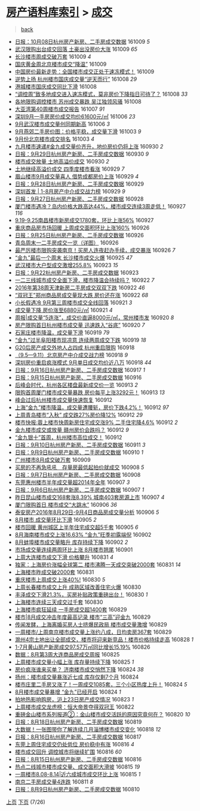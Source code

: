 [房产语料库索引](../../README.md)  > [成交](成交.md)
====
> [back](../README.md)

- [日报：10月08日杭州房产新房、二手房成交数据](http://jkwz.applinzi.com/ittc/6886916225472398340.html#%E6%97%A5%E6%8A%A5%EF%BC%9A10%E6%9C%8808%E6%97%A5%E6%9D%AD%E5%B7%9E%E6%88%BF%E4%BA%A7%E6%96%B0%E6%88%BF%E3%80%81%E4%BA%8C%E6%89%8B%E6%88%BF%E6%88%90%E4%BA%A4%E6%95%B0%E6%8D%AE) 161009 *5* 
- [武汉限购出台成交回落 土豪出没房价大涨](http://jkwz.applinzi.com/ittc/6886912945279206405.html#%E6%AD%A6%E6%B1%89%E9%99%90%E8%B4%AD%E5%87%BA%E5%8F%B0%E6%88%90%E4%BA%A4%E5%9B%9E%E8%90%BD+%E5%9C%9F%E8%B1%AA%E5%87%BA%E6%B2%A1%E6%88%BF%E4%BB%B7%E5%A4%A7%E6%B6%A8) 161009 *65* 
- [长沙楼市周成交破万套](http://jkwz.applinzi.com/ittc/6886875802355893253.html#%E9%95%BF%E6%B2%99%E6%A5%BC%E5%B8%82%E5%91%A8%E6%88%90%E4%BA%A4%E7%A0%B4%E4%B8%87%E5%A5%97) 161009 *4* 
- [国庆黄金周北京楼市成交“降温”](http://jkwz.applinzi.com/ittc/6886814704806134788.html#%E5%9B%BD%E5%BA%86%E9%BB%84%E9%87%91%E5%91%A8%E5%8C%97%E4%BA%AC%E6%A5%BC%E5%B8%82%E6%88%90%E4%BA%A4%E2%80%9C%E9%99%8D%E6%B8%A9%E2%80%9D) 161009  
- [中国房价最新走势：全国楼市成交正处于速冻模式！](http://jkwz.applinzi.com/ittc/6886776656194176005.html#%E4%B8%AD%E5%9B%BD%E6%88%BF%E4%BB%B7%E6%9C%80%E6%96%B0%E8%B5%B0%E5%8A%BF%EF%BC%9A%E5%85%A8%E5%9B%BD%E6%A5%BC%E5%B8%82%E6%88%90%E4%BA%A4%E6%AD%A3%E5%A4%84%E4%BA%8E%E9%80%9F%E5%86%BB%E6%A8%A1%E5%BC%8F%EF%BC%81) 161009  
- [逆势上扬 杭州楼市国庆成交量“逆天而行”](http://jkwz.applinzi.com/ittc/6886742682902201349.html#%E9%80%86%E5%8A%BF%E4%B8%8A%E6%89%AC+%E6%9D%AD%E5%B7%9E%E6%A5%BC%E5%B8%82%E5%9B%BD%E5%BA%86%E6%88%90%E4%BA%A4%E9%87%8F%E2%80%9C%E9%80%86%E5%A4%A9%E8%80%8C%E8%A1%8C%E2%80%9D) 161008 *29* 
- [港城楼市国庆成交同比下滑](http://jkwz.applinzi.com/ittc/6886696938094724101.html#%E6%B8%AF%E5%9F%8E%E6%A5%BC%E5%B8%82%E5%9B%BD%E5%BA%86%E6%88%90%E4%BA%A4%E5%90%8C%E6%AF%94%E4%B8%8B%E6%BB%91) 161008  
- [“调控周”致多地成交进入速冻模式，莫非房价下降指日可待了？](http://jkwz.applinzi.com/ittc/6886688656831546372.html#%E2%80%9C%E8%B0%83%E6%8E%A7%E5%91%A8%E2%80%9D%E8%87%B4%E5%A4%9A%E5%9C%B0%E6%88%90%E4%BA%A4%E8%BF%9B%E5%85%A5%E9%80%9F%E5%86%BB%E6%A8%A1%E5%BC%8F%EF%BC%8C%E8%8E%AB%E9%9D%9E%E6%88%BF%E4%BB%B7%E4%B8%8B%E9%99%8D%E6%8C%87%E6%97%A5%E5%8F%AF%E5%BE%85%E4%BA%86%EF%BC%9F) 161008 *33* 
- [各地限购调控楼市 苏州成交暴跌 吴江独领风骚](http://jkwz.applinzi.com/ittc/6886562400395854852.html#%E5%90%84%E5%9C%B0%E9%99%90%E8%B4%AD%E8%B0%83%E6%8E%A7%E6%A5%BC%E5%B8%82+%E8%8B%8F%E5%B7%9E%E6%88%90%E4%BA%A4%E6%9A%B4%E8%B7%8C+%E5%90%B4%E6%B1%9F%E7%8B%AC%E9%A2%86%E9%A3%8E%E9%AA%9A) 161008  
- [大亚湾第40周楼市成交报告](http://jkwz.applinzi.com/ittc/6886294525688939524.html#%E5%A4%A7%E4%BA%9A%E6%B9%BE%E7%AC%AC40%E5%91%A8%E6%A5%BC%E5%B8%82%E6%88%90%E4%BA%A4%E6%8A%A5%E5%91%8A) 161007 *91* 
- [深圳9月一手房房价成交均价61600元/㎡](http://jkwz.applinzi.com/ittc/6885792257352926213.html#%E6%B7%B1%E5%9C%B39%E6%9C%88%E4%B8%80%E6%89%8B%E6%88%BF%E6%88%BF%E4%BB%B7%E6%88%90%E4%BA%A4%E5%9D%87%E4%BB%B761600%E5%85%83%2F%E3%8E%A1) 161006 *23* 
- [9月武汉楼市成交量创同期新高](http://jkwz.applinzi.com/ittc/6885686752425018373.html#9%E6%9C%88%E6%AD%A6%E6%B1%89%E6%A5%BC%E5%B8%82%E6%88%90%E4%BA%A4%E9%87%8F%E5%88%9B%E5%90%8C%E6%9C%9F%E6%96%B0%E9%AB%98) 161006 *3* 
- [9月燕郊二手房价图：价格平稳，成交量下滑](http://jkwz.applinzi.com/ittc/6884708830100849669.html#9%E6%9C%88%E7%87%95%E9%83%8A%E4%BA%8C%E6%89%8B%E6%88%BF%E4%BB%B7%E5%9B%BE%EF%BC%9A%E4%BB%B7%E6%A0%BC%E5%B9%B3%E7%A8%B3%EF%BC%8C%E6%88%90%E4%BA%A4%E9%87%8F%E4%B8%8B%E6%BB%91) 161003 *9* 
- [9月份北京楼市成交排名](http://jkwz.applinzi.com/ittc/6884656865081820165.html#9%E6%9C%88%E4%BB%BD%E5%8C%97%E4%BA%AC%E6%A5%BC%E5%B8%82%E6%88%90%E4%BA%A4%E6%8E%92%E5%90%8D) 161003 *4* 
- [九月楼市速递#金九成交量价齐升，地价房价仍将上涨](http://jkwz.applinzi.com/ittc/6883777909629649924.html#%E4%B9%9D%E6%9C%88%E6%A5%BC%E5%B8%82%E9%80%9F%E9%80%92%23%E9%87%91%E4%B9%9D%E6%88%90%E4%BA%A4%E9%87%8F%E4%BB%B7%E9%BD%90%E5%8D%87%EF%BC%8C%E5%9C%B0%E4%BB%B7%E6%88%BF%E4%BB%B7%E4%BB%8D%E5%B0%86%E4%B8%8A%E6%B6%A8) 160930 *2* 
- [日报：9月29日杭州房产新房、二手房成交数据](http://jkwz.applinzi.com/ittc/6883587280098313221.html#%E6%97%A5%E6%8A%A5%EF%BC%9A9%E6%9C%8829%E6%97%A5%E6%9D%AD%E5%B7%9E%E6%88%BF%E4%BA%A7%E6%96%B0%E6%88%BF%E3%80%81%E4%BA%8C%E6%89%8B%E6%88%BF%E6%88%90%E4%BA%A4%E6%95%B0%E6%8D%AE) 160930 *9* 
- [楼市成交放量 土地高溢价成交](http://jkwz.applinzi.com/ittc/6883541719844389893.html#%E6%A5%BC%E5%B8%82%E6%88%90%E4%BA%A4%E6%94%BE%E9%87%8F+%E5%9C%9F%E5%9C%B0%E9%AB%98%E6%BA%A2%E4%BB%B7%E6%88%90%E4%BA%A4) 160930 *2* 
- [土地继续高溢价成交 四季度楼市看涨](http://jkwz.applinzi.com/ittc/6883355583360533509.html#%E5%9C%9F%E5%9C%B0%E7%BB%A7%E7%BB%AD%E9%AB%98%E6%BA%A2%E4%BB%B7%E6%88%90%E4%BA%A4+%E5%9B%9B%E5%AD%A3%E5%BA%A6%E6%A5%BC%E5%B8%82%E7%9C%8B%E6%B6%A8) 160929 *7* 
- [眉山楼市9月成交量喜人 借势成都房价上涨](http://jkwz.applinzi.com/ittc/6883222732614927365.html#%E7%9C%89%E5%B1%B1%E6%A5%BC%E5%B8%829%E6%9C%88%E6%88%90%E4%BA%A4%E9%87%8F%E5%96%9C%E4%BA%BA+%E5%80%9F%E5%8A%BF%E6%88%90%E9%83%BD%E6%88%BF%E4%BB%B7%E4%B8%8A%E6%B6%A8) 160929 *4* 
- [日报：9月28日杭州房产新房、二手房成交数据](http://jkwz.applinzi.com/ittc/6883211174308480005.html#%E6%97%A5%E6%8A%A5%EF%BC%9A9%E6%9C%8828%E6%97%A5%E6%9D%AD%E5%B7%9E%E6%88%BF%E4%BA%A7%E6%96%B0%E6%88%BF%E3%80%81%E4%BA%8C%E6%89%8B%E6%88%BF%E6%88%90%E4%BA%A4%E6%95%B0%E6%8D%AE) 160929  
- [深圳首发 | 1-8月房产中介成交战力榜](http://jkwz.applinzi.com/ittc/6883211008121766916.html#%E6%B7%B1%E5%9C%B3%E9%A6%96%E5%8F%91+%7C+1-8%E6%9C%88%E6%88%BF%E4%BA%A7%E4%B8%AD%E4%BB%8B%E6%88%90%E4%BA%A4%E6%88%98%E5%8A%9B%E6%A6%9C) 160929 *9* 
- [日报：9月27日杭州房产新房、二手房成交数据](http://jkwz.applinzi.com/ittc/6883014694574490628.html#%E6%97%A5%E6%8A%A5%EF%BC%9A9%E6%9C%8827%E6%97%A5%E6%9D%AD%E5%B7%9E%E6%88%BF%E4%BA%A7%E6%96%B0%E6%88%BF%E3%80%81%E4%BA%8C%E6%89%8B%E6%88%BF%E6%88%90%E4%BA%A4%E6%95%B0%E6%8D%AE) 160928  
- [厦门楼市遇冷？岛内价格大跌高达44%，楼市成交连续3周走低！](http://jkwz.applinzi.com/ittc/6882491219388662788.html#%E5%8E%A6%E9%97%A8%E6%A5%BC%E5%B8%82%E9%81%87%E5%86%B7%EF%BC%9F%E5%B2%9B%E5%86%85%E4%BB%B7%E6%A0%BC%E5%A4%A7%E8%B7%8C%E9%AB%98%E8%BE%BE44%25%EF%BC%8C%E6%A5%BC%E5%B8%82%E6%88%90%E4%BA%A4%E8%BF%9E%E7%BB%AD3%E5%91%A8%E8%B5%B0%E4%BD%8E%EF%BC%81) 160927 *116* 
- [9.19-9.25南昌楼市新房成交1780套，环比上涨56%](http://jkwz.applinzi.com/ittc/6882478534102090756.html#9.19-9.25%E5%8D%97%E6%98%8C%E6%A5%BC%E5%B8%82%E6%96%B0%E6%88%BF%E6%88%90%E4%BA%A41780%E5%A5%97%EF%BC%8C%E7%8E%AF%E6%AF%94%E4%B8%8A%E6%B6%A856%25) 160927  
- [重庆商品房市场回暖 上周成交面积环比上涨160%](http://jkwz.applinzi.com/ittc/6882228729304056837.html#%E9%87%8D%E5%BA%86%E5%95%86%E5%93%81%E6%88%BF%E5%B8%82%E5%9C%BA%E5%9B%9E%E6%9A%96+%E4%B8%8A%E5%91%A8%E6%88%90%E4%BA%A4%E9%9D%A2%E7%A7%AF%E7%8E%AF%E6%AF%94%E4%B8%8A%E6%B6%A8160%25) 160926  
- [日报：9月25日杭州房产新房、二手房成交数据](http://jkwz.applinzi.com/ittc/6882149212048851973.html#%E6%97%A5%E6%8A%A5%EF%BC%9A9%E6%9C%8825%E6%97%A5%E6%9D%AD%E5%B7%9E%E6%88%BF%E4%BA%A7%E6%96%B0%E6%88%BF%E3%80%81%E4%BA%8C%E6%89%8B%E6%88%BF%E6%88%90%E4%BA%A4%E6%95%B0%E6%8D%AE) 160926  
- [青岛周末一二手房成交一览（详图）](http://jkwz.applinzi.com/ittc/6882086783742903300.html#%E9%9D%92%E5%B2%9B%E5%91%A8%E6%9C%AB%E4%B8%80%E4%BA%8C%E6%89%8B%E6%88%BF%E6%88%90%E4%BA%A4%E4%B8%80%E8%A7%88%EF%BC%88%E8%AF%A6%E5%9B%BE%EF%BC%89) 160926  
- [最严厉楼市限购突袭南京！买房人连夜赶办手续，成交暴涨](http://jkwz.applinzi.com/ittc/6881950955951621124.html#%E6%9C%80%E4%B8%A5%E5%8E%89%E6%A5%BC%E5%B8%82%E9%99%90%E8%B4%AD%E7%AA%81%E8%A2%AD%E5%8D%97%E4%BA%AC%EF%BC%81%E4%B9%B0%E6%88%BF%E4%BA%BA%E8%BF%9E%E5%A4%9C%E8%B5%B6%E5%8A%9E%E6%89%8B%E7%BB%AD%EF%BC%8C%E6%88%90%E4%BA%A4%E6%9A%B4%E6%B6%A8) 160926 *7* 
- [“金九”最后一个周末 长沙楼市成交火爆](http://jkwz.applinzi.com/ittc/6881846791863010308.html#%E2%80%9C%E9%87%91%E4%B9%9D%E2%80%9D%E6%9C%80%E5%90%8E%E4%B8%80%E4%B8%AA%E5%91%A8%E6%9C%AB+%E9%95%BF%E6%B2%99%E6%A5%BC%E5%B8%82%E6%88%90%E4%BA%A4%E7%81%AB%E7%88%86) 160925 *47* 
- [武汉楼市大户型成交激增255.8%](http://jkwz.applinzi.com/ittc/6880930420937458692.html#%E6%AD%A6%E6%B1%89%E6%A5%BC%E5%B8%82%E5%A4%A7%E6%88%B7%E5%9E%8B%E6%88%90%E4%BA%A4%E6%BF%80%E5%A2%9E255.8%25) 160923 *15* 
- [日报：9月22杭州房产新房、二手房成交数据](http://jkwz.applinzi.com/ittc/6880981993797452805.html#%E6%97%A5%E6%8A%A5%EF%BC%9A9%E6%9C%8822%E6%9D%AD%E5%B7%9E%E6%88%BF%E4%BA%A7%E6%96%B0%E6%88%BF%E3%80%81%E4%BA%8C%E6%89%8B%E6%88%BF%E6%88%90%E4%BA%A4%E6%95%B0%E6%8D%AE) 160923  
- [一二三线城市成交全面下滑，楼市降温会持续吗？](http://jkwz.applinzi.com/ittc/6880679852134368260.html#%E4%B8%80%E4%BA%8C%E4%B8%89%E7%BA%BF%E5%9F%8E%E5%B8%82%E6%88%90%E4%BA%A4%E5%85%A8%E9%9D%A2%E4%B8%8B%E6%BB%91%EF%BC%8C%E6%A5%BC%E5%B8%82%E9%99%8D%E6%B8%A9%E4%BC%9A%E6%8C%81%E7%BB%AD%E5%90%97%EF%BC%9F) 160922 *7* 
- [2016年第38周天津新房二手房成交双双下跌](http://jkwz.applinzi.com/ittc/6880639968602489860.html#2016%E5%B9%B4%E7%AC%AC38%E5%91%A8%E5%A4%A9%E6%B4%A5%E6%96%B0%E6%88%BF%E4%BA%8C%E6%89%8B%E6%88%BF%E6%88%90%E4%BA%A4%E5%8F%8C%E5%8F%8C%E4%B8%8B%E8%B7%8C) 160922 *46* 
- [“双冠王”郑州商品房成交量现大跌 房价还在涨](http://jkwz.applinzi.com/ittc/6880415100934030341.html#%E2%80%9C%E5%8F%8C%E5%86%A0%E7%8E%8B%E2%80%9D%E9%83%91%E5%B7%9E%E5%95%86%E5%93%81%E6%88%BF%E6%88%90%E4%BA%A4%E9%87%8F%E7%8E%B0%E5%A4%A7%E8%B7%8C+%E6%88%BF%E4%BB%B7%E8%BF%98%E5%9C%A8%E6%B6%A8) 160922 *68* 
- [小长假遇冷 9月第三周楼市成交全线回落](http://jkwz.applinzi.com/ittc/6880408966072370180.html#%E5%B0%8F%E9%95%BF%E5%81%87%E9%81%87%E5%86%B7+9%E6%9C%88%E7%AC%AC%E4%B8%89%E5%91%A8%E6%A5%BC%E5%B8%82%E6%88%90%E4%BA%A4%E5%85%A8%E7%BA%BF%E5%9B%9E%E8%90%BD) 160921 *3* 
- [成交量下降 房价涨至6880元/㎡](http://jkwz.applinzi.com/ittc/6880377880739054596.html#%E6%88%90%E4%BA%A4%E9%87%8F%E4%B8%8B%E9%99%8D+%E6%88%BF%E4%BB%B7%E6%B6%A8%E8%87%B36880%E5%85%83%2F%E3%8E%A1) 160921 *4* 
- [周报|成交量“5连涨”，成交价直逼8000元/㎡，常州楼市发](http://jkwz.applinzi.com/ittc/6879868237096944645.html#%E5%91%A8%E6%8A%A5%7C%E6%88%90%E4%BA%A4%E9%87%8F%E2%80%9C5%E8%BF%9E%E6%B6%A8%E2%80%9D%EF%BC%8C%E6%88%90%E4%BA%A4%E4%BB%B7%E7%9B%B4%E9%80%BC8000%E5%85%83%2F%E3%8E%A1%EF%BC%8C%E5%B8%B8%E5%B7%9E%E6%A5%BC%E5%B8%82%E5%8F%91) 160920 *8* 
- [房产限购首日杭州楼市成交量 迅速跌入“谷底”](http://jkwz.applinzi.com/ittc/6879837232931800069.html#%E6%88%BF%E4%BA%A7%E9%99%90%E8%B4%AD%E9%A6%96%E6%97%A5%E6%9D%AD%E5%B7%9E%E6%A5%BC%E5%B8%82%E6%88%90%E4%BA%A4%E9%87%8F+%E8%BF%85%E9%80%9F%E8%B7%8C%E5%85%A5%E2%80%9C%E8%B0%B7%E5%BA%95%E2%80%9D) 160920 *7* 
- [石家庄楼市降温，成交量下滑](http://jkwz.applinzi.com/ittc/6879677423183987717.html#%E7%9F%B3%E5%AE%B6%E5%BA%84%E6%A5%BC%E5%B8%82%E9%99%8D%E6%B8%A9%EF%BC%8C%E6%88%90%E4%BA%A4%E9%87%8F%E4%B8%8B%E6%BB%91) 160919 *79* 
- [“金九”过半阜阳楼市现凉意 连续两周成交下跌](http://jkwz.applinzi.com/ittc/6879596998268814341.html#%E2%80%9C%E9%87%91%E4%B9%9D%E2%80%9D%E8%BF%87%E5%8D%8A%E9%98%9C%E9%98%B3%E6%A5%BC%E5%B8%82%E7%8E%B0%E5%87%89%E6%84%8F+%E8%BF%9E%E7%BB%AD%E4%B8%A4%E5%91%A8%E6%88%90%E4%BA%A4%E4%B8%8B%E8%B7%8C) 160919 *18* 
- [G20后房产成交外地人占四成 杭州重启限购](http://jkwz.applinzi.com/ittc/6879283701006992388.html#G20%E5%90%8E%E6%88%BF%E4%BA%A7%E6%88%90%E4%BA%A4%E5%A4%96%E5%9C%B0%E4%BA%BA%E5%8D%A0%E5%9B%9B%E6%88%90+%E6%9D%AD%E5%B7%9E%E9%87%8D%E5%90%AF%E9%99%90%E8%B4%AD) 160918  
- [（9.5—9.11）北京房产中介成交战力榜](http://jkwz.applinzi.com/ittc/6879181182662607877.html#%EF%BC%889.5%E2%80%949.11%EF%BC%89%E5%8C%97%E4%BA%AC%E6%88%BF%E4%BA%A7%E4%B8%AD%E4%BB%8B%E6%88%90%E4%BA%A4%E6%88%98%E5%8A%9B%E6%A6%9C) 160918 *9* 
- [深圳房价重启疯涨模式 9月单日成交均价近八万](http://jkwz.applinzi.com/ittc/6879113049394381829.html#%E6%B7%B1%E5%9C%B3%E6%88%BF%E4%BB%B7%E9%87%8D%E5%90%AF%E7%96%AF%E6%B6%A8%E6%A8%A1%E5%BC%8F+9%E6%9C%88%E5%8D%95%E6%97%A5%E6%88%90%E4%BA%A4%E5%9D%87%E4%BB%B7%E8%BF%91%E5%85%AB%E4%B8%87) 160918 *44* 
- [日报：9月16日杭州房产新房、二手房成交数据](http://jkwz.applinzi.com/ittc/6878754406375359492.html#%E6%97%A5%E6%8A%A5%EF%BC%9A9%E6%9C%8816%E6%97%A5%E6%9D%AD%E5%B7%9E%E6%88%BF%E4%BA%A7%E6%96%B0%E6%88%BF%E3%80%81%E4%BA%8C%E6%89%8B%E6%88%BF%E6%88%90%E4%BA%A4%E6%95%B0%E6%8D%AE) 160917 *1* 
- [日报：9月15日杭州房产新房、二手房成交数据](http://jkwz.applinzi.com/ittc/6878381943925769221.html#%E6%97%A5%E6%8A%A5%EF%BC%9A9%E6%9C%8815%E6%97%A5%E6%9D%AD%E5%B7%9E%E6%88%BF%E4%BA%A7%E6%96%B0%E6%88%BF%E3%80%81%E4%BA%8C%E6%89%8B%E6%88%BF%E6%88%90%E4%BA%A4%E6%95%B0%E6%8D%AE) 160916  
- [后峰会时代，杭州各区楼盘最新成交价一览](http://jkwz.applinzi.com/ittc/6877415245022233604.html#%E5%90%8E%E5%B3%B0%E4%BC%9A%E6%97%B6%E4%BB%A3%EF%BC%8C%E6%9D%AD%E5%B7%9E%E5%90%84%E5%8C%BA%E6%A5%BC%E7%9B%98%E6%9C%80%E6%96%B0%E6%88%90%E4%BA%A4%E4%BB%B7%E4%B8%80%E8%A7%88) 160913 *2* 
- [限购首周厦门楼市成交量暴跌 房价每平上涨3292元！](http://jkwz.applinzi.com/ittc/6877414720822313989.html#%E9%99%90%E8%B4%AD%E9%A6%96%E5%91%A8%E5%8E%A6%E9%97%A8%E6%A5%BC%E5%B8%82%E6%88%90%E4%BA%A4%E9%87%8F%E6%9A%B4%E8%B7%8C+%E6%88%BF%E4%BB%B7%E6%AF%8F%E5%B9%B3%E4%B8%8A%E6%B6%A83292%E5%85%83%EF%BC%81) 160913 *13* 
- [峰会过后杭州楼市成交量快速恢复](http://jkwz.applinzi.com/ittc/6877034581781382148.html#%E5%B3%B0%E4%BC%9A%E8%BF%87%E5%90%8E%E6%9D%AD%E5%B7%9E%E6%A5%BC%E5%B8%82%E6%88%90%E4%BA%A4%E9%87%8F%E5%BF%AB%E9%80%9F%E6%81%A2%E5%A4%8D) 160912  
- [上海“金九”楼市降温，成交量遭腰斩，房价下跌4.2%！](http://jkwz.applinzi.com/ittc/6877004978044011524.html#%E4%B8%8A%E6%B5%B7%E2%80%9C%E9%87%91%E4%B9%9D%E2%80%9D%E6%A5%BC%E5%B8%82%E9%99%8D%E6%B8%A9%EF%BC%8C%E6%88%90%E4%BA%A4%E9%87%8F%E9%81%AD%E8%85%B0%E6%96%A9%EF%BC%8C%E6%88%BF%E4%BB%B7%E4%B8%8B%E8%B7%8C4.2%25%EF%BC%81) 160912 *97* 
- [上周青岛楼市“入秋” 成交跌27%房价降12%](http://jkwz.applinzi.com/ittc/6876996285168616452.html#%E4%B8%8A%E5%91%A8%E9%9D%92%E5%B2%9B%E6%A5%BC%E5%B8%82%E2%80%9C%E5%85%A5%E7%A7%8B%E2%80%9D+%E6%88%90%E4%BA%A4%E8%B7%8C27%25%E6%88%BF%E4%BB%B7%E9%99%8D12%25) 160912 *29* 
- [楼市快报:蓉上楼市快周新房住宅成交涨9% 二手住宅降4.6%](http://jkwz.applinzi.com/ittc/6876926700054643716.html#%E6%A5%BC%E5%B8%82%E5%BF%AB%E6%8A%A5%3A%E8%93%89%E4%B8%8A%E6%A5%BC%E5%B8%82%E5%BF%AB%E5%91%A8%E6%96%B0%E6%88%BF%E4%BD%8F%E5%AE%85%E6%88%90%E4%BA%A4%E6%B6%A89%25+%E4%BA%8C%E6%89%8B%E4%BD%8F%E5%AE%85%E9%99%8D4.6%25) 160912 *2* 
- [金九楼市成交或放量 赣州房价会跌吗？](http://jkwz.applinzi.com/ittc/6876916668076393477.html#%E9%87%91%E4%B9%9D%E6%A5%BC%E5%B8%82%E6%88%90%E4%BA%A4%E6%88%96%E6%94%BE%E9%87%8F+%E8%B5%A3%E5%B7%9E%E6%88%BF%E4%BB%B7%E4%BC%9A%E8%B7%8C%E5%90%97%EF%BC%9F) 160912 *9* 
- [“金九银十”首周，杭州楼市高位成交！](http://jkwz.applinzi.com/ittc/6876907848658846725.html#%E2%80%9C%E9%87%91%E4%B9%9D%E9%93%B6%E5%8D%81%E2%80%9D%E9%A6%96%E5%91%A8%EF%BC%8C%E6%9D%AD%E5%B7%9E%E6%A5%BC%E5%B8%82%E9%AB%98%E4%BD%8D%E6%88%90%E4%BA%A4%EF%BC%81) 160912  
- [日报：9月10日杭州房产新房、二手房成交数据](http://jkwz.applinzi.com/ittc/6876527877746590725.html#%E6%97%A5%E6%8A%A5%EF%BC%9A9%E6%9C%8810%E6%97%A5%E6%9D%AD%E5%B7%9E%E6%88%BF%E4%BA%A7%E6%96%B0%E6%88%BF%E3%80%81%E4%BA%8C%E6%89%8B%E6%88%BF%E6%88%90%E4%BA%A4%E6%95%B0%E6%8D%AE) 160911 *3* 
- [日报：9月9日杭州房产新房、二手房成交数据](http://jkwz.applinzi.com/ittc/6876164965651710981.html#%E6%97%A5%E6%8A%A5%EF%BC%9A9%E6%9C%889%E6%97%A5%E6%9D%AD%E5%B7%9E%E6%88%BF%E4%BA%A7%E6%96%B0%E6%88%BF%E3%80%81%E4%BA%8C%E6%89%8B%E6%88%BF%E6%88%90%E4%BA%A4%E6%95%B0%E6%8D%AE) 160910 *1* 
- [广州楼市8月成交破万套](http://jkwz.applinzi.com/ittc/6875761259449943045.html#%E5%B9%BF%E5%B7%9E%E6%A5%BC%E5%B8%828%E6%9C%88%E6%88%90%E4%BA%A4%E7%A0%B4%E4%B8%87%E5%A5%97) 160909  
- [买房的不再急吼吼　存量房最低起拍价就成交](http://jkwz.applinzi.com/ittc/6875431938164261893.html#%E4%B9%B0%E6%88%BF%E7%9A%84%E4%B8%8D%E5%86%8D%E6%80%A5%E5%90%BC%E5%90%BC%E3%80%80%E5%AD%98%E9%87%8F%E6%88%BF%E6%9C%80%E4%BD%8E%E8%B5%B7%E6%8B%8D%E4%BB%B7%E5%B0%B1%E6%88%90%E4%BA%A4) 160908 *5* 
- [日报：9月7日杭州房产新房、二手房成交数据](http://jkwz.applinzi.com/ittc/6875414024270906373.html#%E6%97%A5%E6%8A%A5%EF%BC%9A9%E6%9C%887%E6%97%A5%E6%9D%AD%E5%B7%9E%E6%88%BF%E4%BA%A7%E6%96%B0%E6%88%BF%E3%80%81%E4%BA%8C%E6%89%8B%E6%88%BF%E6%88%90%E4%BA%A4%E6%95%B0%E6%8D%AE) 160908  
- [东莞惠州楼市半年成交量超2014年全年](http://jkwz.applinzi.com/ittc/6875229152923354117.html#%E4%B8%9C%E8%8E%9E%E6%83%A0%E5%B7%9E%E6%A5%BC%E5%B8%82%E5%8D%8A%E5%B9%B4%E6%88%90%E4%BA%A4%E9%87%8F%E8%B6%852014%E5%B9%B4%E5%85%A8%E5%B9%B4) 160907 *3* 
- [日报：9月6日杭州房产新房、二手房成交数据](http://jkwz.applinzi.com/ittc/6875090817517093893.html#%E6%97%A5%E6%8A%A5%EF%BC%9A9%E6%9C%886%E6%97%A5%E6%9D%AD%E5%B7%9E%E6%88%BF%E4%BA%A7%E6%96%B0%E6%88%BF%E3%80%81%E4%BA%8C%E6%89%8B%E6%88%BF%E6%88%90%E4%BA%A4%E6%95%B0%E6%8D%AE) 160907 *1* 
- [昨日昆山楼市成交168套涨8.39% 城南403套房源上市](http://jkwz.applinzi.com/ittc/6875074305565656068.html#%E6%98%A8%E6%97%A5%E6%98%86%E5%B1%B1%E6%A5%BC%E5%B8%82%E6%88%90%E4%BA%A4168%E5%A5%97%E6%B6%A88.39%25+%E5%9F%8E%E5%8D%97403%E5%A5%97%E6%88%BF%E6%BA%90%E4%B8%8A%E5%B8%82) 160907 *4* 
- [厦门限购首日 楼市成交“大跳水”](http://jkwz.applinzi.com/ittc/6874830764268585988.html#%E5%8E%A6%E9%97%A8%E9%99%90%E8%B4%AD%E9%A6%96%E6%97%A5+%E6%A5%BC%E5%B8%82%E6%88%90%E4%BA%A4%E2%80%9C%E5%A4%A7%E8%B7%B3%E6%B0%B4%E2%80%9D) 160906 *36* 
- [泰安房产2016年8月29日-9月4日商品房成交量分析](http://jkwz.applinzi.com/ittc/6874685208493818884.html#%E6%B3%B0%E5%AE%89%E6%88%BF%E4%BA%A72016%E5%B9%B48%E6%9C%8829%E6%97%A5-9%E6%9C%884%E6%97%A5%E5%95%86%E5%93%81%E6%88%BF%E6%88%90%E4%BA%A4%E9%87%8F%E5%88%86%E6%9E%90) 160906 *5* 
- [8月楼市 成交量环比下滑](http://jkwz.applinzi.com/ittc/6874327478780298244.html#8%E6%9C%88%E6%A5%BC%E5%B8%82+%E6%88%90%E4%BA%A4%E9%87%8F%E7%8E%AF%E6%AF%94%E4%B8%8B%E6%BB%91) 160905 *2* 
- [楼市回暖 黄州城区上半年住宅成交超5千套](http://jkwz.applinzi.com/ittc/6874320120939283461.html#%E6%A5%BC%E5%B8%82%E5%9B%9E%E6%9A%96+%E9%BB%84%E5%B7%9E%E5%9F%8E%E5%8C%BA%E4%B8%8A%E5%8D%8A%E5%B9%B4%E4%BD%8F%E5%AE%85%E6%88%90%E4%BA%A4%E8%B6%855%E5%8D%83%E5%A5%97) 160905 *6* 
- [8月海南楼市成交上涨16.63% “金九”旺季初露端倪](http://jkwz.applinzi.com/ittc/6873328567487824901.html#8%E6%9C%88%E6%B5%B7%E5%8D%97%E6%A5%BC%E5%B8%82%E6%88%90%E4%BA%A4%E4%B8%8A%E6%B6%A816.63%25+%E2%80%9C%E9%87%91%E4%B9%9D%E2%80%9D%E6%97%BA%E5%AD%A3%E5%88%9D%E9%9C%B2%E7%AB%AF%E5%80%AA) 160902  
- [8月蚌埠楼市成交量略升 库存持续下降](http://jkwz.applinzi.com/ittc/6873211817492481029.html#8%E6%9C%88%E8%9A%8C%E5%9F%A0%E6%A5%BC%E5%B8%82%E6%88%90%E4%BA%A4%E9%87%8F%E7%95%A5%E5%8D%87+%E5%BA%93%E5%AD%98%E6%8C%81%E7%BB%AD%E4%B8%8B%E9%99%8D) 160902 *2* 
- [市场成交量连续两周环比上涨 8月楼市翘尾](http://jkwz.applinzi.com/ittc/6872699702700672004.html#%E5%B8%82%E5%9C%BA%E6%88%90%E4%BA%A4%E9%87%8F%E8%BF%9E%E7%BB%AD%E4%B8%A4%E5%91%A8%E7%8E%AF%E6%AF%94%E4%B8%8A%E6%B6%A8+8%E6%9C%88%E6%A5%BC%E5%B8%82%E7%BF%98%E5%B0%BE) 160901  
- [上周大连楼市成交下滑 价格攀升](http://jkwz.applinzi.com/ittc/6872569106276025348.html#%E4%B8%8A%E5%91%A8%E5%A4%A7%E8%BF%9E%E6%A5%BC%E5%B8%82%E6%88%90%E4%BA%A4%E4%B8%8B%E6%BB%91+%E4%BB%B7%E6%A0%BC%E6%94%80%E5%8D%87) 160831 *4* 
- [独家：上海房价涨幅全球第二 楼市沸腾一天成交突破2000套](http://jkwz.applinzi.com/ittc/6872516064671433732.html#%E7%8B%AC%E5%AE%B6%EF%BC%9A%E4%B8%8A%E6%B5%B7%E6%88%BF%E4%BB%B7%E6%B6%A8%E5%B9%85%E5%85%A8%E7%90%83%E7%AC%AC%E4%BA%8C+%E6%A5%BC%E5%B8%82%E6%B2%B8%E8%85%BE%E4%B8%80%E5%A4%A9%E6%88%90%E4%BA%A4%E7%AA%81%E7%A0%B42000%E5%A5%97) 160831 *14* 
- [上海楼市昨成交破2000套](http://jkwz.applinzi.com/ittc/6872320436993524740.html#%E4%B8%8A%E6%B5%B7%E6%A5%BC%E5%B8%82%E6%98%A8%E6%88%90%E4%BA%A4%E7%A0%B42000%E5%A5%97) 160831  
- [重庆楼市上周成交上涨40%!](http://jkwz.applinzi.com/ittc/6872254686656201732.html#%E9%87%8D%E5%BA%86%E6%A5%BC%E5%B8%82%E4%B8%8A%E5%91%A8%E6%88%90%E4%BA%A4%E4%B8%8A%E6%B6%A840%25%21) 160830 *5* 
- [上周长春楼市成交上升 成熟区域改善住宅火爆](http://jkwz.applinzi.com/ittc/6872162271555486724.html#%E4%B8%8A%E5%91%A8%E9%95%BF%E6%98%A5%E6%A5%BC%E5%B8%82%E6%88%90%E4%BA%A4%E4%B8%8A%E5%8D%87+%E6%88%90%E7%86%9F%E5%8C%BA%E5%9F%9F%E6%94%B9%E5%96%84%E4%BD%8F%E5%AE%85%E7%81%AB%E7%88%86) 160830  
- [丰泽成交下滑21.3%，买房补贴政策重磅出台！](http://jkwz.applinzi.com/ittc/6872105428019840005.html#%E4%B8%B0%E6%B3%BD%E6%88%90%E4%BA%A4%E4%B8%8B%E6%BB%9121.3%25%EF%BC%8C%E4%B9%B0%E6%88%BF%E8%A1%A5%E8%B4%B4%E6%94%BF%E7%AD%96%E9%87%8D%E7%A3%85%E5%87%BA%E5%8F%B0%EF%BC%81) 160830 *1* 
- [上海楼市连续三天成交过千套](http://jkwz.applinzi.com/ittc/6871950931465339908.html#%E4%B8%8A%E6%B5%B7%E6%A5%BC%E5%B8%82%E8%BF%9E%E7%BB%AD%E4%B8%89%E5%A4%A9%E6%88%90%E4%BA%A4%E8%BF%87%E5%8D%83%E5%A5%97) 160830  
- [上海楼市疯狂延续 一手房成交超1400套](http://jkwz.applinzi.com/ittc/6871833775629140996.html#%E4%B8%8A%E6%B5%B7%E6%A5%BC%E5%B8%82%E7%96%AF%E7%8B%82%E5%BB%B6%E7%BB%AD+%E4%B8%80%E6%89%8B%E6%88%BF%E6%88%90%E4%BA%A4%E8%B6%851400%E5%A5%97) 160829  
- [楼市|8月成交冲击年度最高记录 楼市“三高”迎金九](http://jkwz.applinzi.com/ittc/6871821337840059396.html#%E6%A5%BC%E5%B8%82%7C8%E6%9C%88%E6%88%90%E4%BA%A4%E5%86%B2%E5%87%BB%E5%B9%B4%E5%BA%A6%E6%9C%80%E9%AB%98%E8%AE%B0%E5%BD%95+%E6%A5%BC%E5%B8%82%E2%80%9C%E4%B8%89%E9%AB%98%E2%80%9D%E8%BF%8E%E9%87%91%E4%B9%9D) 160829  
- [传闻发酵，上海离婚买房人士挤爆民政局 楼市成交量激增](http://jkwz.applinzi.com/ittc/6871792757647082501.html#%E4%BC%A0%E9%97%BB%E5%8F%91%E9%85%B5%EF%BC%8C%E4%B8%8A%E6%B5%B7%E7%A6%BB%E5%A9%9A%E4%B9%B0%E6%88%BF%E4%BA%BA%E5%A3%AB%E6%8C%A4%E7%88%86%E6%B0%91%E6%94%BF%E5%B1%80+%E6%A5%BC%E5%B8%82%E6%88%90%E4%BA%A4%E9%87%8F%E6%BF%80%E5%A2%9E) 160829  
- [一周楼市/上周南京楼市成交量上涨约八成，日均卖房367套](http://jkwz.applinzi.com/ittc/6871717093598299141.html#%E4%B8%80%E5%91%A8%E6%A5%BC%E5%B8%82%2F%E4%B8%8A%E5%91%A8%E5%8D%97%E4%BA%AC%E6%A5%BC%E5%B8%82%E6%88%90%E4%BA%A4%E9%87%8F%E4%B8%8A%E6%B6%A8%E7%BA%A6%E5%85%AB%E6%88%90%EF%BC%8C%E6%97%A5%E5%9D%87%E5%8D%96%E6%88%BF367%E5%A5%97) 160829  
- [滁州4宗土地出让全部成交，楼市将迎来新竞品！楼市价格持续走高](http://jkwz.applinzi.com/ittc/6871421168619357189.html#%E6%BB%81%E5%B7%9E4%E5%AE%97%E5%9C%9F%E5%9C%B0%E5%87%BA%E8%AE%A9%E5%85%A8%E9%83%A8%E6%88%90%E4%BA%A4%EF%BC%8C%E6%A5%BC%E5%B8%82%E5%B0%86%E8%BF%8E%E6%9D%A5%E6%96%B0%E7%AB%9E%E5%93%81%EF%BC%81%E6%A5%BC%E5%B8%82%E4%BB%B7%E6%A0%BC%E6%8C%81%E7%BB%AD%E8%B5%B0%E9%AB%98) 160828 *1* 
- [1-7月黄山房产新房成交97.57万㎡同比增长15.19%](http://jkwz.applinzi.com/ittc/6870602172219261957.html#1-7%E6%9C%88%E9%BB%84%E5%B1%B1%E6%88%BF%E4%BA%A7%E6%96%B0%E6%88%BF%E6%88%90%E4%BA%A497.57%E4%B8%87%E3%8E%A1%E5%90%8C%E6%AF%94%E5%A2%9E%E9%95%BF15.19%25) 160826  
- [数据：8月第3周大连商品房成交周报](http://jkwz.applinzi.com/ittc/6870347385661817861.html#%E6%95%B0%E6%8D%AE%EF%BC%9A8%E6%9C%88%E7%AC%AC3%E5%91%A8%E5%A4%A7%E8%BF%9E%E5%95%86%E5%93%81%E6%88%BF%E6%88%90%E4%BA%A4%E5%91%A8%E6%8A%A5) 160825  
- [上周楼市成交量小幅上涨 库存量持续下降](http://jkwz.applinzi.com/ittc/6870213645535020036.html#%E4%B8%8A%E5%91%A8%E6%A5%BC%E5%B8%82%E6%88%90%E4%BA%A4%E9%87%8F%E5%B0%8F%E5%B9%85%E4%B8%8A%E6%B6%A8+%E5%BA%93%E5%AD%98%E9%87%8F%E6%8C%81%E7%BB%AD%E4%B8%8B%E9%99%8D) 160825 *1* 
- [房价疯涨谁来买单？ 济南楼市成交悄然下降](http://jkwz.applinzi.com/ittc/6869998388803798021.html#%E6%88%BF%E4%BB%B7%E7%96%AF%E6%B6%A8%E8%B0%81%E6%9D%A5%E4%B9%B0%E5%8D%95%EF%BC%9F+%E6%B5%8E%E5%8D%97%E6%A5%BC%E5%B8%82%E6%88%90%E4%BA%A4%E6%82%84%E7%84%B6%E4%B8%8B%E9%99%8D) 160824 *38* 
- [扬州：楼市成交量暴涨近七成 库存仅剩7个月](http://jkwz.applinzi.com/ittc/6869884354112783365.html#%E6%89%AC%E5%B7%9E%EF%BC%9A%E6%A5%BC%E5%B8%82%E6%88%90%E4%BA%A4%E9%87%8F%E6%9A%B4%E6%B6%A8%E8%BF%91%E4%B8%83%E6%88%90+%E5%BA%93%E5%AD%98%E4%BB%85%E5%89%A97%E4%B8%AA%E6%9C%88) 160824  
- [楼市庄里二手房又涨了！一周成交1085套，三个小区热度上升！](http://jkwz.applinzi.com/ittc/6869879697957192708.html#%E6%A5%BC%E5%B8%82%E5%BA%84%E9%87%8C%E4%BA%8C%E6%89%8B%E6%88%BF%E5%8F%88%E6%B6%A8%E4%BA%86%EF%BC%81%E4%B8%80%E5%91%A8%E6%88%90%E4%BA%A41085%E5%A5%97%EF%BC%8C%E4%B8%89%E4%B8%AA%E5%B0%8F%E5%8C%BA%E7%83%AD%E5%BA%A6%E4%B8%8A%E5%8D%87%EF%BC%81) 160824 *5* 
- [8月楼市成交量暴增 “金九”已经开启](http://jkwz.applinzi.com/ittc/6869873998128743428.html#8%E6%9C%88%E6%A5%BC%E5%B8%82%E6%88%90%E4%BA%A4%E9%87%8F%E6%9A%B4%E5%A2%9E+%E2%80%9C%E9%87%91%E4%B9%9D%E2%80%9D%E5%B7%B2%E7%BB%8F%E5%BC%80%E5%90%AF) 160824 *1* 
- [拍地热影响购房，沪上23日房产成交情况](http://jkwz.applinzi.com/ittc/6869619115538514949.html#%E6%8B%8D%E5%9C%B0%E7%83%AD%E5%BD%B1%E5%93%8D%E8%B4%AD%E6%88%BF%EF%BC%8C%E6%B2%AA%E4%B8%8A23%E6%97%A5%E6%88%BF%E4%BA%A7%E6%88%90%E4%BA%A4%E6%83%85%E5%86%B5) 160823 *1* 
- [上周楼市成交龙虎榜：恒大帝景夺得双冠王](http://jkwz.applinzi.com/ittc/6869235147198694405.html#%E4%B8%8A%E5%91%A8%E6%A5%BC%E5%B8%82%E6%88%90%E4%BA%A4%E9%BE%99%E8%99%8E%E6%A6%9C%EF%BC%9A%E6%81%92%E5%A4%A7%E5%B8%9D%E6%99%AF%E5%A4%BA%E5%BE%97%E5%8F%8C%E5%86%A0%E7%8E%8B) 160822  
- [重磅金山楼市系列报道②：金山楼市成交活跃的原因究竟何在？](http://jkwz.applinzi.com/ittc/6868368349834249220.html#%E9%87%8D%E7%A3%85%E9%87%91%E5%B1%B1%E6%A5%BC%E5%B8%82%E7%B3%BB%E5%88%97%E6%8A%A5%E9%81%93%E2%91%A1%EF%BC%9A%E9%87%91%E5%B1%B1%E6%A5%BC%E5%B8%82%E6%88%90%E4%BA%A4%E6%B4%BB%E8%B7%83%E7%9A%84%E5%8E%9F%E5%9B%A0%E7%A9%B6%E7%AB%9F%E4%BD%95%E5%9C%A8%EF%BC%9F) 160820 *10* 
- [日报：8月18日杭州房产新房、二手房成交数据](http://jkwz.applinzi.com/ittc/6868052940308349956.html#%E6%97%A5%E6%8A%A5%EF%BC%9A8%E6%9C%8818%E6%97%A5%E6%9D%AD%E5%B7%9E%E6%88%BF%E4%BA%A7%E6%96%B0%E6%88%BF%E3%80%81%E4%BA%8C%E6%89%8B%E6%88%BF%E6%88%90%E4%BA%A4%E6%95%B0%E6%8D%AE) 160819  
- [大数据！一张图带你了解连续几月淄博楼市成交变化](http://jkwz.applinzi.com/ittc/6867756135238599684.html#%E5%A4%A7%E6%95%B0%E6%8D%AE%EF%BC%81%E4%B8%80%E5%BC%A0%E5%9B%BE%E5%B8%A6%E4%BD%A0%E4%BA%86%E8%A7%A3%E8%BF%9E%E7%BB%AD%E5%87%A0%E6%9C%88%E6%B7%84%E5%8D%9A%E6%A5%BC%E5%B8%82%E6%88%90%E4%BA%A4%E5%8F%98%E5%8C%96) 160818 *12* 
- [日报：8月16日杭州房产新房、二手房成交数据](http://jkwz.applinzi.com/ittc/6867259555385443333.html#%E6%97%A5%E6%8A%A5%EF%BC%9A8%E6%9C%8816%E6%97%A5%E6%9D%AD%E5%B7%9E%E6%88%BF%E4%BA%A7%E6%96%B0%E6%88%BF%E3%80%81%E4%BA%8C%E6%89%8B%E6%88%BF%E6%88%90%E4%BA%A4%E6%95%B0%E6%8D%AE) 160817  
- [东莞上周住宅成交仍处低位 房价稳中有涨](http://jkwz.applinzi.com/ittc/6866903609790432260.html#%E4%B8%9C%E8%8E%9E%E4%B8%8A%E5%91%A8%E4%BD%8F%E5%AE%85%E6%88%90%E4%BA%A4%E4%BB%8D%E5%A4%84%E4%BD%8E%E4%BD%8D+%E6%88%BF%E4%BB%B7%E7%A8%B3%E4%B8%AD%E6%9C%89%E6%B6%A8) 160816 *4* 
- [楼市成交回升 调控城市将继续扩围](http://jkwz.applinzi.com/ittc/6866880693040317444.html#%E6%A5%BC%E5%B8%82%E6%88%90%E4%BA%A4%E5%9B%9E%E5%8D%87+%E8%B0%83%E6%8E%A7%E5%9F%8E%E5%B8%82%E5%B0%86%E7%BB%A7%E7%BB%AD%E6%89%A9%E5%9B%B4) 160816 *60* 
- [日报：8月15日杭州房产新房、二手房成交数据](http://jkwz.applinzi.com/ittc/6866882941745103876.html#%E6%97%A5%E6%8A%A5%EF%BC%9A8%E6%9C%8815%E6%97%A5%E6%9D%AD%E5%B7%9E%E6%88%BF%E4%BA%A7%E6%96%B0%E6%88%BF%E3%80%81%E4%BA%8C%E6%89%8B%E6%88%BF%E6%88%90%E4%BA%A4%E6%95%B0%E6%8D%AE) 160816  
- [热点二线城市楼市成交量、成交面积大滑坡](http://jkwz.applinzi.com/ittc/6866293091295822852.html#%E7%83%AD%E7%82%B9%E4%BA%8C%E7%BA%BF%E5%9F%8E%E5%B8%82%E6%A5%BC%E5%B8%82%E6%88%90%E4%BA%A4%E9%87%8F%E3%80%81%E6%88%90%E4%BA%A4%E9%9D%A2%E7%A7%AF%E5%A4%A7%E6%BB%91%E5%9D%A1) 160815 *19* 
- [一周楼市8.08-8.14|近六成城市成交环比上涨](http://jkwz.applinzi.com/ittc/6866650819193209860.html#%E4%B8%80%E5%91%A8%E6%A5%BC%E5%B8%828.08-8.14%7C%E8%BF%91%E5%85%AD%E6%88%90%E5%9F%8E%E5%B8%82%E6%88%90%E4%BA%A4%E7%8E%AF%E6%AF%94%E4%B8%8A%E6%B6%A8) 160815 *1* 
- [南京二手房成交量4连跌](http://jkwz.applinzi.com/ittc/6865142357489615876.html#%E5%8D%97%E4%BA%AC%E4%BA%8C%E6%89%8B%E6%88%BF%E6%88%90%E4%BA%A4%E9%87%8F4%E8%BF%9E%E8%B7%8C) 160811 *8* 
- [日报：8月9日杭州房产新房、二手房成交数据](http://jkwz.applinzi.com/ittc/6864683257106531332.html#%E6%97%A5%E6%8A%A5%EF%BC%9A8%E6%9C%889%E6%97%A5%E6%9D%AD%E5%B7%9E%E6%88%BF%E4%BA%A7%E6%96%B0%E6%88%BF%E3%80%81%E4%BA%8C%E6%89%8B%E6%88%BF%E6%88%90%E4%BA%A4%E6%95%B0%E6%8D%AE) 160810  


 [上页](成交8.md) [下页](成交6.md)          (7/26)
